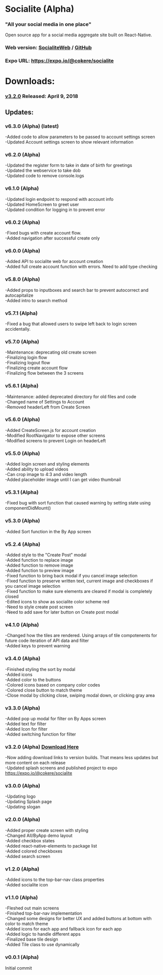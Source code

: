 # Socialite (Alpha)
### "All your social media in one place"  
Open source app for a social media aggregate site built on React-Native.  
### Web version: [SocialiteWeb](http://chukwumaokere.com/socialite/) / [GitHub](http://github.com/chukwumaokere/socialiteweb/)  
### Expo URL: https://expo.io/@cokere/socialite  

# Downloads:  
### [v3.2.0](http://chukwumaokere.com/socialite/downloads/socialitev320.tar.gz) Released: April 9, 2018   
    
## Updates:   
### v6.3.0 (Alpha) (latest)  
-Added code to allow parameters to be passed to account settings screen   
-Updated Account settings screen to show relevant information   

### v6.2.0 (Alpha) 
-Updated the register form to take in date of birth for greetings   
-Updated the webservice to take dob   
-Updated  code to remove console.logs   

### v6.1.0 (Alpha)   
-Updated login endpoint to respond with account info   
-Updated HomeScreen to greet user   
-Updated condition for logging in to prevent error   

### v6.0.2 (Alpha) 
-Fixed bugs with create account flow.   
-Added navigation after successful create only   

### v6.0.0 (Alpha)
-Added API to socialite web for account creation   
-Added full create account function with errors. Need to add type checking   

### v5.8.0 (Alpha)   
-Added props to inputboxes and search bar to prevent autocorrect and autocapitalize   
-Added intro to search method   

### v5.7.1 (Alpha)
-Fixed a bug that allowed users to swipe left back to login screen accidentally.   

### v5.7.0 (Alpha)
-Maintenance: deprecating old create screen   
-Finalizing login flow   
-Finalizing logout flow  
-Finalizing create account flow   
-Finalizing flow between the 3 screens   

### v5.6.1 (Alpha) 
-Maintenance: added deprecated directory for old files and code   
-Changed name of Settings to Account   
-Removed headerLeft from Create Screen   

### v5.6.0 (Alpha)   
-Added CreateScreen.js for account creation   
-Modified RootNavigator to expose other screens   
-Modified screens to prevent Login on headerLeft   

### v5.5.0 (Alpha)   
-Added login screen and styling elements   
-Added ability to upload videos   
-Can crop image to 4:3 and video length   
-Added placeholder image until I can get video thumbnail   

### v5.3.1 (Alpha)    
-Fixed bug with sort function that caused warning by setting state using componentDidMount()   

### v5.3.0 (Alpha) 
-Added Sort function in the By App screen  

### v5.2.4 (Alpha) 
-Added style to the "Create Post" modal  
-Added function to replace image  
-Added function to remove image  
-Added function to preview image  
-Fixed function to bring back modal if you cancel image selection  
-Fixed function to preserve written text, current image and checkboxes if you cancel image selection   
-Fixed function to make sure elements are cleared if modal is completely closed  
-Edited icons to show as socialite color scheme red  
-Need to style create post screen  
-Need to add save for later button on Create post modal  

### v4.1.0 (Alpha) 
-Changed how the tiles are rendered. Using arrays of tile compotenents for future code iteration of API data and filter   
-Added keys to prevent warning  

### v3.4.0 (Alpha) 
-Finished styling the sort by modal   
-Added icons   
-Added color to the buttons   
-Colored icons based on company color codes   
-Colored close button to match theme    
-Close modal by clicking close, swiping modal down, or clicking gray area   

### v3.3.0 (Alpha)
-Added pop up modal for filter on By Apps screen  
-Added text for filter  
-Added Icon for filter  
-Added switching function for filter  

### v3.2.0 (Alpha) [Download Here](http://chukwumaokere.com/socialite/downloads/socialitev320.tar.gz)
-Now adding download links to version builds. That means less updates but more content on each release  
-Updated splash screens and published project to expo https://expo.io/@cokere/socialite  

### v3.0.0 (Alpha)
-Updating logo  
-Updating Splash page  
-Updating slogan  

### v2.0.0 (Alpha)
-Added proper create screen with styling  
-Changed All/ByApp demo layout  
-Added checkbox states  
-Added react-native-elements to package list  
-Added colored checkboxes  
-Added search screen  

### v1.2.0 (Alpha)  
-Added icons to the top-bar-nav class properties  
-Added socialite icon  

### v1.1.0 (Alpha)
-Fleshed out main screens  
-Finished top-bar-nav implementation  
-Changed some designs for better UX and added buttons at bottom with color to match theme  
-Added icons for each app and fallback icon for each app  
-Added logic to handle different apps  
-Finalized base tile design  
-Added Tile class to use dynamically  

### v0.0.1 (Alpha)
Initial commit  

